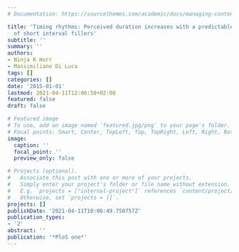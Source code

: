 ```yaml
---
# Documentation: https://sourcethemes.com/academic/docs/managing-content/

title: 'Timing rhythms: Perceived duration increases with a predictable temporal structure
  of short interval fillers'
subtitle: ''
summary: ''
authors:
- Ninja K Horr
- Massimiliano Di Luca
tags: []
categories: []
date: '2015-01-01'
lastmod: 2021-04-11T12:06:50+02:00
featured: false
draft: false

# Featured image
# To use, add an image named `featured.jpg/png` to your page's folder.
# Focal points: Smart, Center, TopLeft, Top, TopRight, Left, Right, BottomLeft, Bottom, BottomRight.
image:
  caption: ''
  focal_point: ''
  preview_only: false

# Projects (optional).
#   Associate this post with one or more of your projects.
#   Simply enter your project's folder or file name without extension.
#   E.g. `projects = ["internal-project"]` references `content/project/deep-learning/index.md`.
#   Otherwise, set `projects = []`.
projects: []
publishDate: '2021-04-11T10:06:49.750757Z'
publication_types:
- '2'
abstract: ''
publication: '*PloS one*'
---
```

